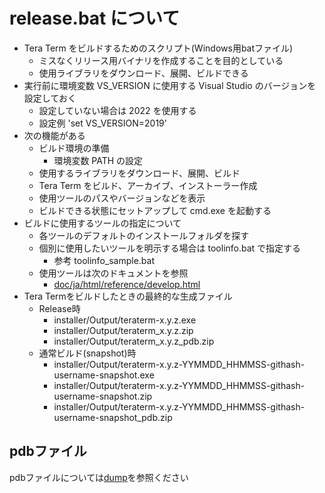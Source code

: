 ﻿# release.bat について

- Tera Term をビルドするためのスクリプト(Windows用batファイル)
  - ミスなくリリース用バイナリを作成することを目的としている
  - 使用ライブラリをダウンロード、展開、ビルドできる
- 実行前に環境変数 VS_VERSION に使用する Visual Studio のバージョンを設定しておく
  - 設定していない場合は 2022 を使用する
  - 設定例 'set VS_VERSION=2019'
- 次の機能がある
  - ビルド環境の準備
    - 環境変数 PATH の設定
  - 使用するライブラリをダウンロード、展開、ビルド
  - Tera Term をビルド、アーカイブ、インストーラー作成
  - 使用ツールのパスやバージョンなどを表示
  - ビルドできる状態にセットアップして cmd.exe を起動する
- ビルドに使用するツールの指定について
  - 各ツールのデフォルトのインストールフォルダを探す
  - 個別に使用したいツールを明示する場合は toolinfo.bat で指定する
    - 参考 toolinfo_sample.bat
  - 使用ツールは次のドキュメントを参照
    - [doc/ja/html/reference/develop.html](../doc/ja/html/reference/develop.html)
- Tera Termをビルドしたときの最終的な生成ファイル
  - Release時
    - installer/Output/teraterm-x.y.z.exe
    - installer/Output/teraterm_x.y.z.zip
    - installer/Output/teraterm_x.y.z_pdb.zip
  - 通常ビルド(snapshot)時
    - installer/Output/teraterm-x.y.z-YYMMDD_HHMMSS-githash-username-snapshot.exe
    - installer/Output/teraterm-x.y.z-YYMMDD_HHMMSS-githash-username-snapshot.zip
    - installer/Output/teraterm-x.y.z-YYMMDD_HHMMSS-githash-username-snapshot_pdb.zip

## pdbファイル

pdbファイルについては[dump](../doc/ja/html/reference/develop-memo.html#dump)を参照ください
